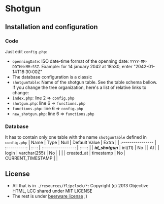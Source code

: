 # Shotgun

## Installation and configuration
### Code
Just edit `config.php`:
- `openningDate`: ISO date-time format of the openning date: `YYYY-MM-DDTHH:MM:SSZ`. Example: for 14 january 2042 at 18h30, enter "2042-01-14T18:30:00Z"
- The database configuration is a classic
- `shotgunTable`: Name of the shotgun table. See the table schema bellow.
If you change the tree organization, here's a list of relative links to change:
- `index.php`: line 2 => `config.php`
- `shotgun.php`: line 6 => `functions.php`
- `functions.php`: line 6 => `config.php`
- `new_shotgun.php`: line 6 => `functions.php`
### Database
It has to contain only one table with the name `shotgunTable` defined in `config.php`
|  Name             | Type         | Null | Default Value      | Extra |
| :---------------- | :----------: | :--: | :----------------: | :---: |
| ***id\_shotgun*** |   int(11)    | No   |                    | AI    |
| login             | varchar(255) | No   |                    |       |
| created\_at       |  timestamp   | No   | CURRENT\_TIMESTAMP |       |




## License
- All that is in `./resources/flipclock/*`: Copyright (c) 2013 Objective HTML, LCC shared under MIT LICENSE
- The rest is under [beerware license](https://en.wikipedia.org/wiki/Beerware) ;)